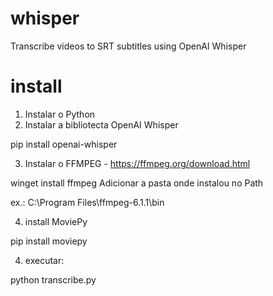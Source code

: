 # whisper
Transcribe videos to SRT subtitles using OpenAI Whisper

# install
1) Instalar o Python
2) Instalar a bibliotecta OpenAI Whisper

  pip install openai-whisper

3) Instalar o FFMPEG - https://ffmpeg.org/download.html

  winget install ffmpeg
  Adicionar a pasta onde instalou no Path
  
  ex.: C:\Program Files\ffmpeg-6.1.1\bin
 
 4) install MoviePy
 
   pip install moviepy
  
 4) executar:
 
  python transcribe.py

